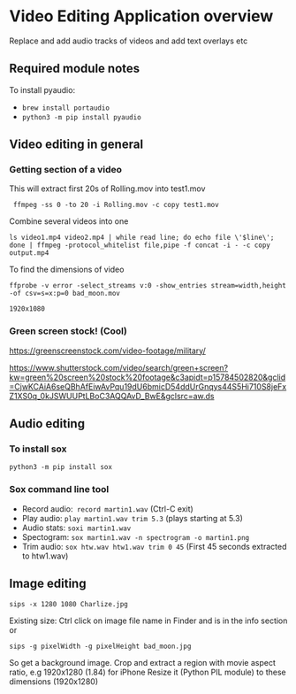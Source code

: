 # Video Editing Application overview 
Replace and add audio tracks of videos and add text overlays etc

## Required module notes
To install pyaudio:

- `brew install portaudio`
- `python3 -m pip install pyaudio`

## Video editing in general
### Getting section of a video
This will extract first 20s of Rolling.mov into test1.mov

 ` ffmpeg -ss 0 -to 20 -i Rolling.mov -c copy test1.mov`

Combine several videos into one 

`ls video1.mp4 video2.mp4 | while read line; do echo file \'$line\'; done | ffmpeg -protocol_whitelist file,pipe -f concat -i - -c copy output.mp4
`

To find the dimensions of video 

`ffprobe -v error -select_streams v:0 -show_entries stream=width,height -of csv=s=x:p=0 bad_moon.mov`

`1920x1080`

### Green screen stock! (Cool)
https://greenscreenstock.com/video-footage/military/

https://www.shutterstock.com/video/search/green+screen?kw=green%20screen%20stock%20footage&c3apidt=p15784502820&gclid=CjwKCAiA6seQBhAfEiwAvPqu19dU6bmicD54ddUrGnqys44S5Hi710S8jeFxZ1XS0q_0kJSWUUPtLBoC3AQQAvD_BwE&gclsrc=aw.ds

## Audio editing

### To install sox
`python3 -m pip install sox`

### Sox command line tool
- Record audio:` record martin1.wav` (Ctrl-C exit)
- Play audio:   `play martin1.wav trim 5.3`  (plays starting at 5.3)
- Audio stats:  `soxi martin1.wav`
- Spectogram:   `sox martin1.wav -n spectrogram -o martin1.png`
- Trim audio:  `sox htw.wav htw1.wav trim 0 45` (First 45 seconds extracted to htw1.wav)

## Image editing

`sips -x 1280 1080 Charlize.jpg `

Existing size: Ctrl click on image file name in Finder and is in the info section
or

`sips -g pixelWidth -g pixelHeight bad_moon.jpg`

So get a background image. 
Crop and extract a region with movie aspect ratio, e.g 1920x1280 (1.84) for iPhone
Resize it (Python PIL module) to these dimensions (1920x1280)